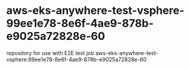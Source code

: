 # aws-eks-anywhere-test-vsphere-99ee1e78-8e6f-4ae9-878b-e9025a72828e-60
repository for use with E2E test job aws-eks-anywhere-test-vsphere:99ee1e78-8e6f-4ae9-878b-e9025a72828e-60
